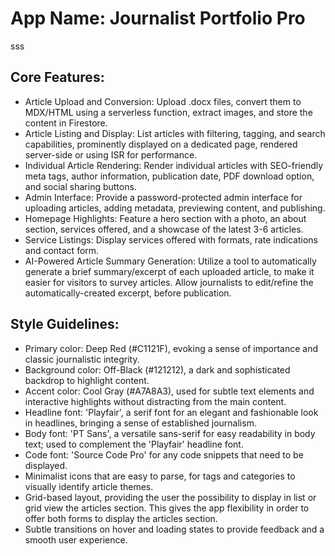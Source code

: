 # **App Name**: Journalist Portfolio Pro
sss
## Core Features:

- Article Upload and Conversion: Upload .docx files, convert them to MDX/HTML using a serverless function, extract images, and store the content in Firestore.
- Article Listing and Display: List articles with filtering, tagging, and search capabilities, prominently displayed on a dedicated page, rendered server-side or using ISR for performance.
- Individual Article Rendering: Render individual articles with SEO-friendly meta tags, author information, publication date, PDF download option, and social sharing buttons.
- Admin Interface: Provide a password-protected admin interface for uploading articles, adding metadata, previewing content, and publishing.
- Homepage Highlights: Feature a hero section with a photo, an about section, services offered, and a showcase of the latest 3-6 articles.
- Service Listings: Display services offered with formats, rate indications and contact form.
- AI-Powered Article Summary Generation: Utilize a tool to automatically generate a brief summary/excerpt of each uploaded article, to make it easier for visitors to survey articles. Allow journalists to edit/refine the automatically-created excerpt, before publication.

## Style Guidelines:

- Primary color: Deep Red (#C1121F), evoking a sense of importance and classic journalistic integrity.
- Background color: Off-Black (#121212), a dark and sophisticated backdrop to highlight content.
- Accent color: Cool Gray (#A7A8A3), used for subtle text elements and interactive highlights without distracting from the main content.
- Headline font: 'Playfair', a serif font for an elegant and fashionable look in headlines, bringing a sense of established journalism.
- Body font: 'PT Sans', a versatile sans-serif for easy readability in body text; used to complement the 'Playfair' headline font.
- Code font: 'Source Code Pro' for any code snippets that need to be displayed.
- Minimalist icons that are easy to parse, for tags and categories to visually identify article themes.
- Grid-based layout, providing the user the possibility to display in list or grid view the articles section. This gives the app flexibility in order to offer both forms to display the articles section.
- Subtle transitions on hover and loading states to provide feedback and a smooth user experience.